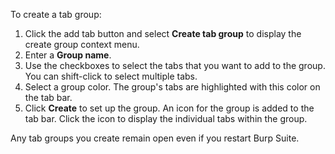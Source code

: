 To create a tab group:

1. Click the add tab button and select **Create tab group** to display the create group context menu.
2. Enter a **Group name**.
3. Use the checkboxes to select the tabs that you want to add to the group. You can shift-click to select multiple tabs.
4. Select a group color. The group's tabs are highlighted with this color on the tab bar.
5. Click **Create** to set up the group. An icon for the group is added to the tab bar. Click the icon to display the individual tabs within the group.

Any tab groups you create remain open even if you restart Burp Suite.